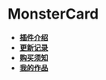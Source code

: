 # MonsterCard

* [**插件介绍**](NoTrade/README)
* [**更新记录**](NoTrade/log)
* [**购买须知**](NoTrade/note)
* [**我的作品**]()